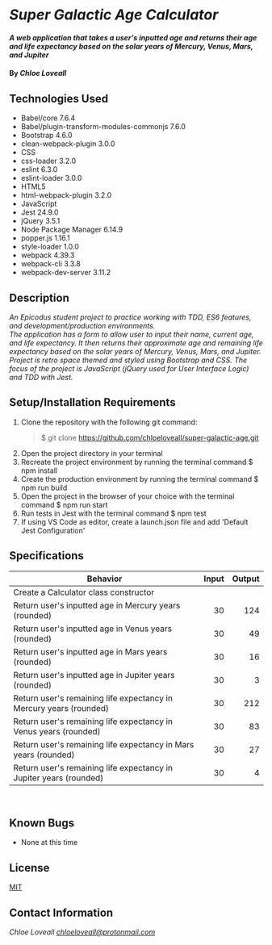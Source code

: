 # _Super Galactic Age Calculator_

#### _A web application that takes a user's inputted age and returns their age and life expectancy based on the solar years of Mercury, Venus, Mars, and Jupiter_

#### By _**Chloe Loveall**_

## Technologies Used

* Babel/core 7.6.4
* Babel/plugin-transform-modules-commonjs 7.6.0
* Bootstrap 4.6.0
* clean-webpack-plugin 3.0.0
* CSS
* css-loader 3.2.0
* eslint 6.3.0
* eslint-loader 3.0.0
* HTML5
* html-webpack-plugin 3.2.0
* JavaScript
* Jest 24.9.0
* jQuery 3.5.1
* Node Package Manager 6.14.9
* popper.js 1.16.1
* style-loader 1.0.0
* webpack 4.39.3
* webpack-cli 3.3.8
* webpack-dev-server 3.11.2

## Description

_An Epicodus student project to practice working with TDD, ES6 features, and development/production environments._
<br>
_The application has a form to allow user to input their name, current age, and life expectancy. It then returns their approximate age and remaining life expectancy based on the solar years of Mercury, Venus, Mars, and Jupiter._
<br>
_Project is retro space themed and styled using Bootstrap and CSS. The focus of the project is JavaScript (jQuery used for User Interface Logic) and TDD with Jest._

## Setup/Installation Requirements

1. Clone the repository with the following git command:
    >$ git clone https://github.com/chloeloveall/super-galactic-age.git
2. Open the project directory in your terminal
3. Recreate the project environment by running the terminal command $ npm install
4. Create the production environment by running the terminal command $ npm run build
5. Open the project in the browser of your choice with the terminal command $ npm run start
6. Run tests in Jest with the terminal command $ npm test
7. If using VS Code as editor, create a launch.json file and add 'Default Jest Configuration'

## Specifications

| Behavior                                                           | Input  | Output |
| ------------------------------------------------------------------ | -----: | -----: |
| Create a Calculator class constructor                              |        |        |
| Return user's inputted age in Mercury years (rounded)              | 30     | 124    |
| Return user's inputted age in Venus years (rounded)                | 30     | 49     |
| Return user's inputted age in Mars years (rounded)                 | 30     | 16     |
| Return user's inputted age in Jupiter years (rounded)              | 30     | 3      |
| Return user's remaining life expectancy in Mercury years (rounded) | 30     | 212    |
| Return user's remaining life expectancy in Venus years (rounded)   | 30     | 83     |
| Return user's remaining life expectancy in Mars years (rounded)    | 30     | 27     |
| Return user's remaining life expectancy in Jupiter years (rounded) | 30     | 4      |

<br>

## Known Bugs

* None at this time

## License

[MIT](LICENSE.md)

## Contact Information

_Chloe Loveall <chloeloveall@protonmail.com>_